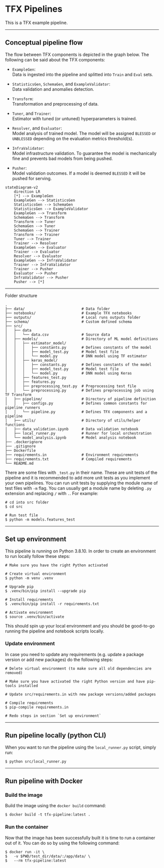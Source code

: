 # TFX Pipelines

This is a TFX example pipeline.

---

## Conceptual pipeline flow

The flow between TFX components is depicted in the graph below. The following can be said about the TFX components:
* `ExampleGen`:  
    Data is ingested into the pipeline and splitted into `Train` and `Eval` sets.

* `StatisticsGen`, `SchemaGen`, and `ExampleValidator`:  
    Data validation and anomalies detection.

* `Transform`:  
    Transformation and preprocessing of data.

* `Tuner`, and `Trainer`:  
    Estimator with tuned (or untuned) hyperparameters is trained.

* `Resolver`, and `Evaluator`:  
    Model analysis of trained model. The model will be assigned `BLESSED` or `UNBLESSED` depending on the evaluation metrics threshold(s).

* `InfraValidator`:  
    Model infrastructure validation. To guarantee the model is mechanically fine and prevents bad models from being pushed.

* `Pusher`:  
    Model validation outcomes. If a model is deemed `BLESSED` it will be pushed for serving.

```mermaid
stateDiagram-v2
    direction LR
    [*] --> ExampleGen
    ExampleGen --> StatisticsGen
    StatisticsGen --> SchemaGen
    StatisticsGen --> ExampleValidator
    ExampleGen --> Transform
    SchemaGen --> Transform
    Transform --> Tuner
    SchemaGen --> Tuner
    SchemaGen --> Trainer
    Transform --> Trainer
    Tuner --> Trainer
    Trainer --> Resolver
    ExampleGen --> Evaluator
    Trainer --> Evaluator
    Resolver --> Evaluator
    ExampleGen --> InfraValidator
    Trainer --> InfraValidator
    Trainer --> Pusher
    Evaluator --> Pusher
    InfraValidator --> Pusher
    Pusher --> [*]
```

---

Folder structure
```shell
.
├── data/                          # Data folder
├── notebooks/                     # Example TFX notebooks
├── outputs/                       # Local runs outputs folder
├── schema/                        # Custom defined schema
├── src/
│   ├── data
│   │   └── data.csv               # Source data
│   ├── models/                    # Directory of ML model definitions
│   │   ├── estimator_model/
│   │   │   ├── constants.py       # Defines constants of the model
│   │   │   ├── model_test.py      # Model test file
│   │   │   └── model.py           # DNN model using TF estimator
│   │   ├── keras_model/
│   │   │   ├── constants.py       # Defines constants of the model
│   │   │   ├── model_test.py      # Model test file
│   │   │   └── model.py           # DNN model using Keras
│   │   ├── features_test.py
│   │   ├── features.py
│   │   ├── preprocessing_test.py  # Preprocessing test file
│   │   └── preprocessing.py       # Defines preprocessing job using TF Transform
│   ├── pipeline/                  # Directory of pipeline definition
│   │   ├── configs.py             # Defines common constants for pipeline runners
│   │   └── pipeline.py            # Defines TFX components and a pipeline
│   ├── utils/                     # Directory of utils/helper functions
│   ├── data_validation.ipynb      # Data validation notebook
│   ├── local_runner.py            # Runner for local orchestration
│   └── model_analysis.ipynb       # Model analysis notebook
├── .dockerignore
├── .gitignore
├── Dockerfile
├── requirements.in                # Environment requirements
├── requirements.txt               # Compiled requirements
└── README.md
```

There are some files with `_test.py` in their name. These are unit tests of the pipeline and it is recommended to add more unit tests as you implement your own pipelines. You can run unit tests by supplying the module name of test files with `-m` flag. You can usually get a module name by deleting `.py` extension and replacing `/` with `.`. For example:

```shell
# cd into src folder
$ cd src

# Run test file
$ python -m models.features_test
```

---

## Set up environment

This pipeline is running on Python 3.8.10. In order to create an environment to run locally follow these steps:

```shell
# Make sure you have the right Python activated

# Create virtual environment
$ python -m venv .venv

# Upgrade pip
$ .venv/bin/pip install --upgrade pip

# Install requirements
$ .venv/bin/pip install -r requirements.txt

# Activate environment
$ source .venv/bin/activate
```

This should spin up your local environment and you should be good-to-go running the pipeline and notebook scripts locally.

### Update environment
In case you need to update any requirements (e.g. update a package version or add new packages) do the following steps:
```shell
# Delete virtual environment (to make sure all old dependencies are removed)

# Make sure you have activated the right Python version and have pip-tools installed

# Update src/requirements.in with new package versions/added packages

# Compile requirements
$ pip-compile requirements.in

# Redo steps in section `Set up environment`
```

---

## Run pipeline locally (python CLI)

When you want to run the pipeline using the `local_runner.py` script, simply run:
```shell
$ python src/local_runner.py
```

---

## Run pipeline with Docker

### Build the image

Build the image using the `docker build` command:

```shell
$ docker build -t tfx-pipeline:latest .
```

### Run the container

Now that the image has been successfully built it is time to run a container out of it. You can do so by using the following command:

```shell
$ docker run -it \
$   -v $PWD/test_dir/data/:/app/data/ \
$   --rm tfx-pipeline:latest
```
